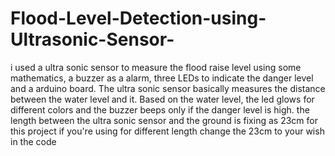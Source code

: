 # Flood-Level-Detection-using-Ultrasonic-Sensor-
i used a ultra sonic sensor to measure the flood raise level using some mathematics, a buzzer as a alarm, three LEDs to indicate the danger level and a arduino board.
The ultra sonic sensor basically measures the distance between the water level and it. Based on the water level, the led glows for different colors and the buzzer beeps only if the danger level is high.
the length between the ultra sonic sensor and the ground is fixing as 23cm for this project if you're using for different length change the 23cm to your wish in the code 
